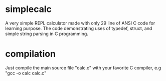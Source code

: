 # simplecalc
A very simple REPL calculator made with only 29 line of ANSI C code for learning purpose. The code demonstrating uses of typedef, struct, and simple string parsing in C programming.

# compilation
Just compile the main source file "calc.c" with your favorite C compiler, e.g "gcc -o calc calc.c"
